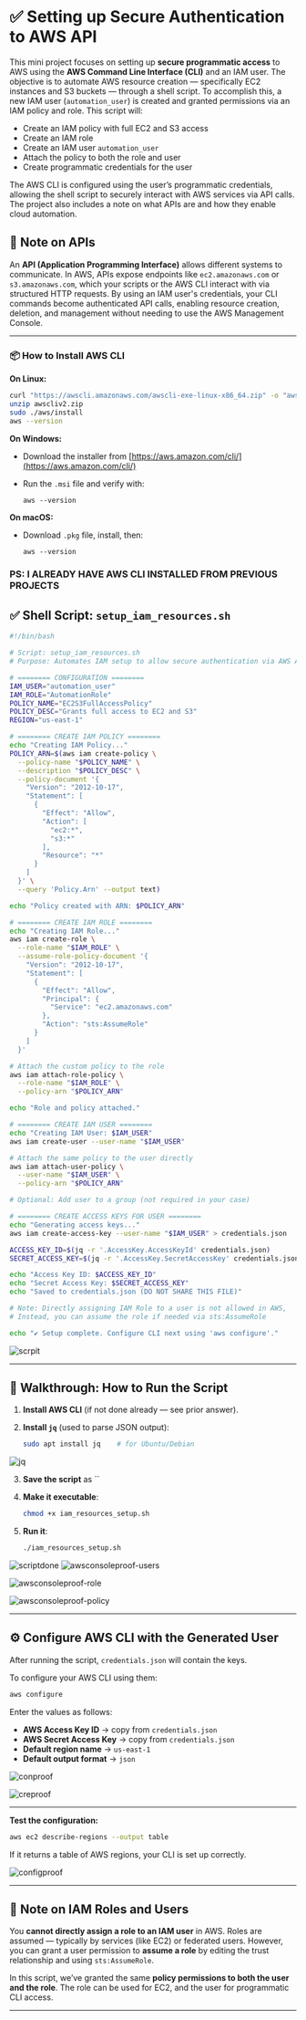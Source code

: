 # ✅ **Setting up Secure Authentication to AWS API**

This mini project focuses on setting up **secure programmatic access** to AWS using the **AWS Command Line Interface (CLI)** and an IAM user. The objective is to automate AWS resource creation — specifically EC2 instances and S3 buckets — through a shell script. To accomplish this, a new IAM user (`automation_user`) is created and granted permissions via an IAM policy and role. 
This script will:

* Create an IAM policy with full EC2 and S3 access
* Create an IAM role
* Create an IAM user `automation_user`
* Attach the policy to both the role and user
* Create programmatic credentials for the user


The AWS CLI is configured using the user’s programmatic credentials, allowing the shell script to securely interact with AWS services via API calls. The project also includes a note on what APIs are and how they enable cloud automation.

## 🔑 **Note on APIs**

An **API (Application Programming Interface)** allows different systems to communicate. In AWS, APIs expose endpoints like `ec2.amazonaws.com` or `s3.amazonaws.com`, which your scripts or the AWS CLI interact with via structured HTTP requests. By using an IAM user's credentials, your CLI commands become authenticated API calls, enabling resource creation, deletion, and management without needing to use the AWS Management Console.

---

### 📦 **How to Install AWS CLI**

**On Linux:**

```bash
curl "https://awscli.amazonaws.com/awscli-exe-linux-x86_64.zip" -o "awscliv2.zip"
unzip awscliv2.zip
sudo ./aws/install
aws --version
```

**On Windows:**

* Download the installer from [https://aws.amazon.com/cli/](https://aws.amazon.com/cli/)
* Run the `.msi` file and verify with:

  ```
  aws --version
  ```

**On macOS:**

* Download `.pkg` file, install, then:

  ```
  aws --version
  ```

### **PS: I ALREADY HAVE AWS CLI INSTALLED FROM PREVIOUS PROJECTS** 

## ✅ Shell Script: `setup_iam_resources.sh`

```bash
#!/bin/bash

# Script: setup_iam_resources.sh
# Purpose: Automates IAM setup to allow secure authentication via AWS API

# ======== CONFIGURATION ========
IAM_USER="automation_user"
IAM_ROLE="AutomationRole"
POLICY_NAME="EC2S3FullAccessPolicy"
POLICY_DESC="Grants full access to EC2 and S3"
REGION="us-east-1"

# ======== CREATE IAM POLICY ========
echo "Creating IAM Policy..."
POLICY_ARN=$(aws iam create-policy \
  --policy-name "$POLICY_NAME" \
  --description "$POLICY_DESC" \
  --policy-document '{
    "Version": "2012-10-17",
    "Statement": [
      {
        "Effect": "Allow",
        "Action": [
          "ec2:*",
          "s3:*"
        ],
        "Resource": "*"
      }
    ]
  }' \
  --query 'Policy.Arn' --output text)

echo "Policy created with ARN: $POLICY_ARN"

# ======== CREATE IAM ROLE ========
echo "Creating IAM Role..."
aws iam create-role \
  --role-name "$IAM_ROLE" \
  --assume-role-policy-document '{
    "Version": "2012-10-17",
    "Statement": [
      {
        "Effect": "Allow",
        "Principal": {
          "Service": "ec2.amazonaws.com"
        },
        "Action": "sts:AssumeRole"
      }
    ]
  }'

# Attach the custom policy to the role
aws iam attach-role-policy \
  --role-name "$IAM_ROLE" \
  --policy-arn "$POLICY_ARN"

echo "Role and policy attached."

# ======== CREATE IAM USER ========
echo "Creating IAM User: $IAM_USER"
aws iam create-user --user-name "$IAM_USER"

# Attach the same policy to the user directly
aws iam attach-user-policy \
  --user-name "$IAM_USER" \
  --policy-arn "$POLICY_ARN"

# Optional: Add user to a group (not required in your case)

# ======== CREATE ACCESS KEYS FOR USER ========
echo "Generating access keys..."
aws iam create-access-key --user-name "$IAM_USER" > credentials.json

ACCESS_KEY_ID=$(jq -r '.AccessKey.AccessKeyId' credentials.json)
SECRET_ACCESS_KEY=$(jq -r '.AccessKey.SecretAccessKey' credentials.json)

echo "Access Key ID: $ACCESS_KEY_ID"
echo "Secret Access Key: $SECRET_ACCESS_KEY"
echo "Saved to credentials.json (DO NOT SHARE THIS FILE)"

# Note: Directly assigning IAM Role to a user is not allowed in AWS,
# Instead, you can assume the role if needed via sts:AssumeRole

echo "✔️ Setup complete. Configure CLI next using 'aws configure'."
```
![scrpit](img/script.png)

---


## 📌 Walkthrough: How to Run the Script

1. **Install AWS CLI** (if not done already — see prior answer).
2. **Install `jq`** (used to parse JSON output):

   ```bash
   sudo apt install jq    # for Ubuntu/Debian
   ```

![jq](img/installjq.png)

3. **Save the script** as ``
4. **Make it executable**:

   ```bash
   chmod +x iam_resources_setup.sh
   ```
5. **Run it**:

   ```bash
   ./iam_resources_setup.sh
   ```
![scriptdone](img/scriptdone.png)
![awsconsoleproof-users](img/proof.png)

![awsconsoleproof-role](img/proof1.png)

![awsconsoleproof-policy](img/proof2.png)

---

## ⚙️ Configure AWS CLI with the Generated User

After running the script, `credentials.json` will contain the keys.

To configure your AWS CLI using them:

```bash
aws configure
```

Enter the values as follows:

* **AWS Access Key ID** → copy from `credentials.json`
* **AWS Secret Access Key** → copy from `credentials.json`
* **Default region name** → `us-east-1`
* **Default output format** → `json`

![conproof](img/concon.png)

![creproof](img/crecon.png)

---
**Test the configuration:**

```bash
aws ec2 describe-regions --output table
```
If it returns a table of AWS regions, your CLI is set up correctly.

![configproof](img/proof3.png)

---

## 🧠 Note on IAM Roles and Users

You **cannot directly assign a role to an IAM user** in AWS. Roles are assumed — typically by services (like EC2) or federated users. However, you can grant a user permission to **assume a role** by editing the trust relationship and using `sts:AssumeRole`.

In this script, we’ve granted the same **policy permissions to both the user and the role**. The role can be used for EC2, and the user for programmatic CLI access.

---


